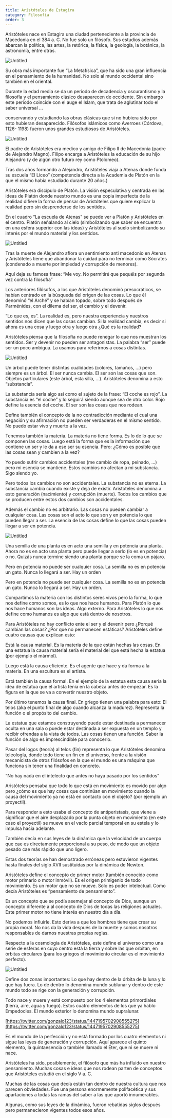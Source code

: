 ```yaml
---
title: Aristóteles de Estagira
category: Filosofía
order: 3
---
```


Aristóteles nace en Estagira una ciudad perteneciente a la provincia de Macedonia en el 384 a. C. No fue solo un filósofo. Sus estudios además abarcan la política, las artes, la retórica, la física, la geología, la botánica, la astronomía, entre otras.

![Untitled]({{site.baseurl}}/images/Aristo%teles%209204b0563a9d49759dcb88969c6f4176/Untitled.png)

Su obra más importante fue “La Metafísica”, que ha sido una gran influencia en el pensamiento de la humanidad. No solo al mundo occidental sino también en el oriental.

Durante la edad media se da un periodo de decadencia y oscurantismo y la filosofía y el pensamiento clásico desaparecen de occidente. Sin embargo este periodo coincide con el auge el Islam, que trata de aglutinar todo el saber universal …

conservando y estudiando las obras clásicas que si no hubiera sido por esto hubieran desaparecido. Filósofos islámicos como Averroes (Córdova, 1126- 1198) fueron unos grandes estudiosos de Aristóteles.

![Untitled]({{site.baseurl}}/images/Aristo%teles%209204b0563a9d49759dcb88969c6f4176/Untitled%201.png)

El padre de Aristóteles era medico y amigo de Filipo II de Macedonia (padre de Alejandro Magno). Filipo encarga a Aristóteles la educación de su hijo Alejandro (y de algún otro futuro rey como Ptolomeo). 

Tras dos años formando a Alejandro, Aristóteles viaja a Atenas donde funda su escuela “El Liceo” (competencia directa a la Academia de Platón en la que el mismo había estudiado durante 20 años.)

Aristóteles era discípulo de Platón. La visión especulativa y centrada en las ideas de Platón donde nuestro mundo es una copia imperfecta de la realidad difiere la forma de pensar de Aristóteles que quiere explicar la realidad pero sin desprenderse de los sentidos.

En el cuadro “La escuela de Atenas” se puede ver a Platón y Aristóteles en el centro. Platón señalando al cielo (simbolizando que saber se encuentra en una esfera superior con las ideas) y Aristóteles al suelo simbolizando su interés por el mundo material y los sentidos.

![Untitled]({{site.baseurl}}/images/Aristo%teles%209204b0563a9d49759dcb88969c6f4176/Untitled%202.png)

Tras la muerte de Alejandro aflora un sentimiento anti macedonio en Atenas y Aristóteles tiene que abandonar la cuidad para no terminar como Sócrates (condenado a muerte por impiedad y corrupción de menores). 

Aquí deja su famosa frase: “Me voy. No permitiré que pequéis por segunda vez contra la filosofía”

Los anteriores filósofos, a los que Aristóteles denominó presocráticos, se habían centrado en la búsqueda del origen de las cosas. Lo que él denominó “el Arché” y se habían topado, sobre todo después de Parménides, con el dilema del ser, el cambio y el devenir.

“Lo que es, es”. La realidad es, pero nuestra experiencia y nuestros sentidos nos dicen que las cosas cambian. Si la realidad cambia, es decir si ahora es una cosa y luego otra y luego otra ¿Qué es la realidad?

Aristóteles piensa que la filosofía no puede renegar lo que nos muestran los sentidos. Ser y devenir no pueden ser antagonistas. La palabra “ser” puede ser un poco ambigua. La usamos para referirnos a cosas distintas. 

![Untitled]({{site.baseurl}}/images/Aristo%teles%209204b0563a9d49759dcb88969c6f4176/Untitled%203.png)

Un árbol puede tener distintas cualidades (colores, tamaños, …) pero siempre es un árbol. El ser nunca cambia. El ser son las cosas que son. Objetos particulares (este árbol, esta silla, …). Aristóteles denomina a esto “substancia”.

La substancia sería algo así como el sujeto de la frase: “El coche es rojo”. La substancia es “el coche” y lo seguirá siendo aunque sea de otro color. Rojo define la esencia del coche. El ser son las cosas que nos rodean. 

Define también el concepto de la no contradicción mediante el cual una negación y su afirmación no pueden ser verdaderas en el mismo sentido. No puedo estar vivo y muerto a la vez.

Tenemos también la materia. La materia no tiene forma. Es lo de lo que se componen las cosas. Luego está la forma que es la información que contiene un ser y le da a ese ser su esencia. Pero: ¿Cómo es posible que las cosas sean y cambien a la vez?

Yo puedo sufrir cambios accidentales (me cambio de ropa, peinado, …) pero mi esencia se mantiene. Estos cambios no afectan a mi substancia. Sigo siendo yo.

Pero todos los cambios no son accidentales. La substancia no es eterna. La substancia cambia cuando existe y deja de existir. Aristóteles denomina a esto generación (nacimiento) y corrupción (muerte). Todos los cambios que se producen entre estos dos cambios son accidentales.

Además el cambio no es arbitrario. Las cosas no pueden cambiar a cualquier cosa. Las cosas son el acto lo que son y en potencia lo que pueden llegar a ser. La esencia de las cosas define lo que las cosas pueden llegar a ser en potencia.

![Untitled]({{site.baseurl}}/images/Aristo%teles%209204b0563a9d49759dcb88969c6f4176/Untitled%204.png)

Una semilla de una planta es en acto una semilla y en potencia una planta. Ahora no es en acto una planta pero puede llegar a serlo (lo es en potencia) o no. Quizás nunca termine siendo una planta porque se la coma un pájaro.

Pero en potencia no puede ser cualquier cosa. La semilla no es en potencia un gato. Nunca lo llegará a ser. Hay un orden

Pero en potencia no puede ser cualquier cosa. La semilla no es en potencia un gato. Nunca lo llegará a ser. Hay un orden.

Compartimos la materia con los distintos seres vivos pero la forma, lo que nos define como somos, es lo que nos hace humanos. Para Platón lo que nos hace humanos son las ideas. Algo externo. Para Aristóteles lo que nos define como humanos es algo que está dentro de nosotros.

Para Aristóteles no hay conflicto ente el ser y el devenir pero ¿Porqué cambian las cosas? ¿Por que no permanecen estáticas? Aristóteles define cuatro causas que explican esto:

Está la causa material. Es la materia de la que están hechas las cosas. En una estatua la causa material sería el material del que está hecha la estatua (por ejemplo el mármol). 

Luego está la causa eficiente. Es el agente que hace y da forma a la materia. En una escultura es el artista.

Está también la causa formal. En el ejemplo de la estatua esta causa sería la idea de estatua que el artista tenía en la cabeza antes de empezar. Es la figura en la que se va a convertir nuestro objeto.

Por último tenemos la causa final. En griego tienen una palabra para esto: El telos (aka el punto final de algo cuando alcanza la madurez). Representa la función o el propósito del cambio. 

La estatua que estamos construyendo puede estar destinada a permanecer oculta en una sala o puede estar destinada a ser expuesta en un templo y recibir ofrendas a la vista de todos. Las cosas tienen una función. Saber la función de algo es imprescindible para conocerlo.

Pasar del logos (teoría) al telos (fin) representa lo que Aristóteles denomina teleología, donde todo tiene un fin en el universo, frente a la visión mecanicista de otros filósofos en la que el mundo es una máquina que funciona sin tener una finalidad en concreto.

“No hay nada en el intelecto que antes no haya pasado por los sentidos”

Aristóteles pensaba que todo lo que está en movimiento es movido por algo pero ¿cómo es que hay cosas que continúan en movimiento cuando la causa del movimiento ya no está en contacto con el objeto? (por ejemplo un proyectil). 

Para responder a esto usaba el concepto de antiperistasis, que viene a significar que el aire desplazado por la punta objeto en movimiento (en este caso el proyectil) se mueve en el vacío parcial temporal en su estela y lo impulsa hacia adelante.

También decía en sus leyes de la dinámica que la velocidad de un cuerpo que cae es directamente proporcional a su peso, de modo que un objeto pesado cae más rápido que uno ligero.

Estas dos teorías se han demostrado erróneas pero estuvieron vigentes hasta finales del siglo XVII sustituidas por la dinámica de Newton.

Aristóteles define el concepto de primer motor (también conocido como motor primario o motor inmóvil). Es el origen primigenio de todo movimiento. Es un motor que no se mueve. Solo es poder intelectual. Como decía Aristóteles es “pensamiento de pensamiento”. 

Es un concepto que se podía asemejar al concepto de Dios, aunque un concepto diferente a al concepto de Dios de todas las religiones actuales. Este primer motor no tiene interés en nuestro día a día. 

No podemos influirle. Esto deriva a que los hombres tiene que crear su propia moral. No nos da la vida después de la muerte y somos nosotros responsables de darnos nuestras propias reglas.

Respecto a la cosmología de Aristóteles, este define el universo como una serie de esferas en cuyo centro está la tierra y sobre las que orbitan, en órbitas circulares (para los griegos el movimiento circular es el movimiento perfecto). 

![Untitled]({{site.baseurl}}/images/Aristo%teles%209204b0563a9d49759dcb88969c6f4176/Untitled%205.png)

Define dos zonas importantes: Lo que hay dentro de la órbita de la luna y lo que hay fuera. Lo de dentro lo denomina mundo sublunar y dentro de este mundo todo se rige con la generación y corrupción. 

Todo nace y muere y está compuesto por los 4 elementos primordiales (tierra, aire, agua y fuego). Estos cuatro elementos de los que ya hablo Empedocles. El mundo exterior lo denomina mundo supralunar.

[https://twitter.com/gonzalo123/status/1447195702908555275](https://twitter.com/gonzalo123/status/1447195702908555275) 

Es el mundo de la perfección y no está formado por los cuatro elementos ni sigue las leyes de generación y corrupción. Aquí aparece el quinto elemento, la quintaesencia o también llamado el Éter, que ni se muere ni nace.

Aristóteles ha sido, posiblemente, el filósofo que más ha influido en nuestro pensamiento. Muchas cosas e ideas que nos rodean parten de conceptos que Aristóteles estudió en el siglo V a. C. 

Muchas de las cosas que decía están tan dentro de nuestra cultura que nos parecen obviedades. Fue una persona enormemente polifacética y sus apartaciones a todas las ramas del saber a las que aportó innumerables. 

Algunas, como sus leyes de la dinámica, fueron rebatidas siglos después pero permanecieron vigentes todos esos años.
